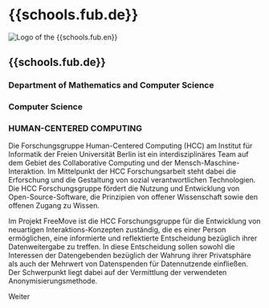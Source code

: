 <div id="fub" class="component-school">

# {{schools.fub.de}}

<div>

![Logo of the {{schools.fub.en}}]({{schools.fub.logo}})

<div>

## {{schools.fub.de}}
### Department of Mathematics and Computer Science
### Computer Science
### HUMAN-CENTERED COMPUTING

</div>

</div>

Die Forschungsgruppe Human-Centered Computing (HCC) am Institut für Informatik der Freien Universität Berlin ist ein interdisziplinäres Team auf dem Gebiet des Collaborative Computing und der Mensch-Maschine-Interaktion. Im Mittelpunkt der HCC Forschungsarbeit steht dabei die Erforschung und die Gestaltung von sozial verantwortlichen Technologien. Die HCC Forschungsgruppe fördert die Nutzung und Entwicklung von Open-Source-Software, die Prinzipien von offener Wissenschaft sowie den offenen Zugang zu Wissen. 

Im Projekt FreeMove ist die HCC Forschungsgruppe für die Entwicklung von neuartigen Interaktions-Konzepten zuständig, die es einer Person ermöglichen, eine informierte und reflektierte Entscheidung bezüglich ihrer Datenweitergabe zu treffen. In diese Entscheidung sollen sowohl die Interessen der Datengebenden bezüglich der Wahrung ihrer Privatsphäre als auch der Mehrwert von Datenspenden für Datennutzende einfließen. Der Schwerpunkt liegt dabei auf der Vermittlung der verwendeten Anonymisierungsmethode.

<div class="justify-end my-0">
    <a href="/partners/fub" class="border border-green text-green text-xl py-1 px-4 cursor-pointer hover:bg-green hover:text-white" style="text-decoration: none;">Weiter</a>
</div>

</div>